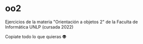 # oo2
Ejercicios de la materia "Orientación a objetos 2" de la Faculta de Informática UNLP (cursada 2022)

Copiate todo lo que quieras 👽
